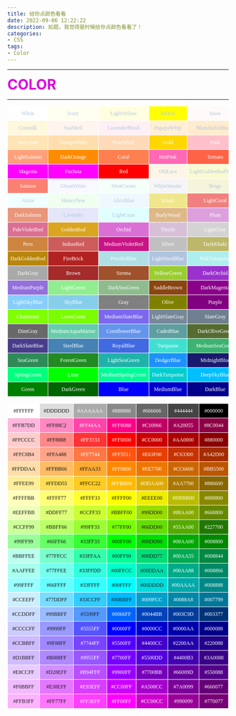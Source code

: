```yaml
---
title: 给你点颜色看看
date: 2022-09-06 12:22:22
description: 如题，我觉得是时候给你点颜色看看了！
categories:
- CSS
tags:
- Color
---
```


***

**<font size = 6 color = dd00dd>COLOR</font>**

***

<div style="margin-bottom: 15px">
    <table align="center" style="border-collapse: collapse; font-family: Verdana; font-size: 12px; line-height: 26px">
        <tbody>
            <tr>
                <td bgcolor="#FFFFFF" style="width:14vw; padding: 3px 6px; border: 1px solid white; text-align: center">
                    <span style="color: #B0C4DE">White</span>
                </td>
                <td bgcolor="#FFFFF0" style="width:14vw; padding: 3px 6px; border: 1px solid white; text-align: center">
                    <span style="color: #B0C4DE">Ivory</span>
                </td>
                <td bgcolor="#FFFFE0" style="width:14vw; padding: 3px 6px; border: 1px solid white; text-align: center">
                    <span style="color: #B0C4DE">LightYellow</span>
                </td>
                <td bgcolor="#FFFF00" style="width:14vw; padding: 3px 6px; border: 1px solid white; text-align: center">
                    <span style="color: #B0C4DE">Yellow</span>
                </td>
                <td bgcolor="#FFFAFA" style="width:14vw; padding: 3px 6px; border: 1px solid white; text-align: center">
                    <span style="color: #B0C4DE">Snow</span>
                </td>
                <td bgcolor="#FFFAF0" style="width:14vw; padding: 3px 6px; border: 1px solid white; text-align: center">
                    <span style="color: #B0C4DE">FloralWhite</span>
                </td>
                <td bgcolor="#FFFACD" style="width:14vw; padding: 3px 6px; border: 1px solid white; text-align: center">
                    <span style="color: #B0C4DE">LemonChiffon</span>
                </td>
            </tr>
            <tr>
                <td bgcolor="#FFF8DC" style="width:14vw; padding: 3px 6px; border: 1px solid white; text-align: center">
                    <span style="color: #B0C4DE">Cornsilk</span>
                </td>
                <td bgcolor="#FFF5EE" style="width:14vw; padding: 3px 6px; border: 1px solid white; text-align: center">
                    <span style="color: #B0C4DE">SeaShell</span>
                </td>
                <td bgcolor="#FFF0F5" style="width:14vw; padding: 3px 6px; border: 1px solid white; text-align: center">
                    <span style="color: #B0C4DE">LavenderBlush</span>
                </td>
                <td bgcolor="#FFEFD5" style="width:14vw; padding: 3px 6px; border: 1px solid white; text-align: center">
                    <span style="color: #B0C4DE">PapayaWhip</span>
                </td>
                <td bgcolor="#FFEBCD" style="width:14vw; padding: 3px 6px; border: 1px solid white; text-align: center">
                    <span style="color: #B0C4DE">BlanchedAlmond</span>
                </td>
                <td bgcolor="#FFE4E1" style="width:14vw; padding: 3px 6px; border: 1px solid white; text-align: center">
                    <span style="color: #ffffff">MistyRose</span>
                </td>
                <td bgcolor="#FFE4C4" style="width:14vw; padding: 3px 6px; border: 1px solid white; text-align: center">
                    <span style="color: #ffffff">Bisque</span>
                </td>
            </tr>
            <tr>
                <td bgcolor="#FFE4B5" style="width:14vw; padding: 3px 6px; border: 1px solid white; text-align: center">
                    <span style="color: #ffffff">Moccasin</span>
                </td>
                <td bgcolor="#FFDEAD" style="width:14vw; padding: 3px 6px; border: 1px solid white; text-align: center">
                    <span style="color: #ffffff">NavajoWhite</span>
                </td>
                <td bgcolor="#FFDAB9" style="width:14vw; padding: 3px 6px; border: 1px solid white; text-align: center">
                    <span style="color: #ffffff">PeachPuff</span>
                </td>
                <td bgcolor="#FFD700" style="width:14vw; padding: 3px 6px; border: 1px solid white; text-align: center">
                    <span style="color: #ffffff">Gold</span>
                </td>
                <td bgcolor="#FFC0CB" style="width:14vw; padding: 3px 6px; border: 1px solid white; text-align: center">
                    <span style="color: #ffffff">Pink</span>
                </td>
                <td bgcolor="#FFB6C1" style="width:14vw; padding: 3px 6px; border: 1px solid white; text-align: center">
                    <span style="color: #ffffff">LightPink</span>
                </td>
                <td bgcolor="#FFA500" style="width:14vw; padding: 3px 6px; border: 1px solid white; text-align: center">
                    <span style="color: #ffffff">Orange</span>
                </td>
            </tr>
            <tr>
                <td bgcolor="#FFA07A" style="width:14vw; padding: 3px 6px; border: 1px solid white; text-align: center">
                    <span style="color: #ffffff">LightSalmon</span>
                </td>
                <td bgcolor="#FF8C00" style="width:14vw; padding: 3px 6px; border: 1px solid white; text-align: center">
                    <span style="color: #ffffff">DarkOrange</span>
                </td>
                <td bgcolor="#FF7F50" style="width:14vw; padding: 3px 6px; border: 1px solid white; text-align: center">
                    <span style="color: #ffffff">Coral</span>
                </td>
                <td bgcolor="#FF69B4" style="width:14vw; padding: 3px 6px; border: 1px solid white; text-align: center">
                    <span style="color: #ffffff">HotPink</span>
                </td>
                <td bgcolor="#FF6347" style="width:14vw; padding: 3px 6px; border: 1px solid white; text-align: center">
                    <span style="color: #ffffff">Tomato</span>
                </td>
                <td bgcolor="#FF4500" style="width:14vw; padding: 3px 6px; border: 1px solid white; text-align: center">
                    <span style="color: #ffffff">OrangeRed</span>
                </td>
                <td bgcolor="#FF1493" style="width:14vw; padding: 3px 6px; border: 1px solid white; text-align: center">
                    <span style="color: #ffffff">DeepPink</span>
                </td>
            </tr>
            <tr>
                <td bgcolor="#FF00FF" style="width:14vw; padding: 3px 6px; border: 1px solid white; text-align: center">
                    <span style="color: #ffffff">Magenta</span>
                </td>
                <td bgcolor="#FF00FF" style="width:14vw; padding: 3px 6px; border: 1px solid white; text-align: center">
                    <span style="color: #ffffff">Fuchsia</span>
                </td>
                <td bgcolor="#FF0000" style="width:14vw; padding: 3px 6px; border: 1px solid white; text-align: center">
                    <span style="color: #ffffff">Red</span>
                </td>
                <td bgcolor="#FDF5E6" style="width:14vw; padding: 3px 6px; border: 1px solid white; text-align: center">
                    <span style="color: #B0C4DE">OldLace</span>
                </td>
                <td bgcolor="#FAFAD2" style="width:14vw; padding: 3px 6px; border: 1px solid white; text-align: center">
                    <span style="color: #B0C4DE">LightGoldenRodYellow</span>
                </td>
                <td bgcolor="#FAF0E6" style="width:14vw; padding: 3px 6px; border: 1px solid white; text-align: center">
                    <span style="color: #B0C4DE">Linen</span>
                </td>
                <td bgcolor="#FAEBD7" style="width:14vw; padding: 3px 6px; border: 1px solid white; text-align: center">
                    <span style="color: #B0C4DE">AntiqueWhite</span>
                </td>
            </tr>
            <tr>
                <td bgcolor="#FA8072" style="width:14vw; padding: 3px 6px; border: 1px solid white; text-align: center">
                    <span style="color: #ffffff">Salmon</span>
                </td>
                <td bgcolor="#F8F8FF" style="width:14vw; padding: 3px 6px; border: 1px solid white; text-align: center">
                    <span style="color: #B0C4DE">GhostWhite</span>
                </td>
                <td bgcolor="#F5FFFA" style="width:14vw; padding: 3px 6px; border: 1px solid white; text-align: center">
                    <span style="color: #B0C4DE">MintCream</span>
                </td>
                <td bgcolor="#F5F5F5" style="width:14vw; padding: 3px 6px; border: 1px solid white; text-align: center">
                    <span style="color: #B0C4DE">WhiteSmoke</span>
                </td>
                <td bgcolor="#F5F5DC" style="width:14vw; padding: 3px 6px; border: 1px solid white; text-align: center">
                    <span style="color: #B0C4DE">Beige</span>
                </td>
                <td bgcolor="#F5DEB3" style="width:14vw; padding: 3px 6px; border: 1px solid white; text-align: center">
                    <span style="color: #ffffff">Wheat</span>
                </td>
                <td bgcolor="#F4A460" style="width:14vw; padding: 3px 6px; border: 1px solid white; text-align: center">
                    <span style="color: #ffffff">SandyBrown</span>
                </td>
            </tr>
            <tr>
                <td bgcolor="#F0FFFF" style="width:14vw; padding: 3px 6px; border: 1px solid white; text-align: center">
                    <span style="color: #B0C4DE">Azure</span>
                </td>
                <td bgcolor="#F0FFF0" style="width:14vw; padding: 3px 6px; border: 1px solid white; text-align: center">
                    <span style="color: #B0C4DE">HoneyDew</span>
                </td>
                <td bgcolor="#F0F8FF" style="width:14vw; padding: 3px 6px; border: 1px solid white; text-align: center">
                    <span style="color: #B0C4DE">AliceBlue</span>
                </td>
                <td bgcolor="#F0E68C" style="width:14vw; padding: 3px 6px; border: 1px solid white; text-align: center">
                    <span style="color: #ffffff">Khaki</span>
                </td>
                <td bgcolor="#F08080" style="width:14vw; padding: 3px 6px; border: 1px solid white; text-align: center">
                    <span style="color: #ffffff">LightCoral</span>
                </td>
                <td bgcolor="#EEE8AA" style="width:14vw; padding: 3px 6px; border: 1px solid white; text-align: center">
                    <span style="color: #ffffff">PaleGoldenRod</span>
                </td>
                <td bgcolor="#EE82EE" style="width:14vw; padding: 3px 6px; border: 1px solid white; text-align: center">
                    <span style="color: #ffffff">Violet</span>
                </td>
            </tr>
            <tr>
                <td bgcolor="#E9967A" style="width:14vw; padding: 3px 6px; border: 1px solid white; text-align: center">
                    <span style="color: #ffffff">DarkSalmon</span>
                </td>
                <td bgcolor="#E6E6FA" style="width:14vw; padding: 3px 6px; border: 1px solid white; text-align: center">
                    <span style="color: #B0C4DE">Lavender</span>
                </td>
                <td bgcolor="#E0FFFF" style="width:14vw; padding: 3px 6px; border: 1px solid white; text-align: center">
                    <span style="color: #B0C4DE">LightCyan</span>
                </td>
                <td bgcolor="#DEB887" style="width:14vw; padding: 3px 6px; border: 1px solid white; text-align: center">
                    <span style="color: #ffffff">BurlyWood</span>
                </td>
                <td bgcolor="#DDA0DD" style="width:14vw; padding: 3px 6px; border: 1px solid white; text-align: center">
                    <span style="color: #ffffff">Plum</span>
                </td>
                <td bgcolor="#DCDCDC" style="width:14vw; padding: 3px 6px; border: 1px solid white; text-align: center">
                    <span style="color: #ffffff">Gainsboro</span>
                </td>
                <td bgcolor="#DC143C" style="width:14vw; padding: 3px 6px; border: 1px solid white; text-align: center">
                    <span style="color: #ffffff">Crimson</span>
                </td>
            </tr>
            <tr>
                <td bgcolor="#DB7093" style="width:14vw; padding: 3px 6px; border: 1px solid white; text-align: center">
                    <span style="color: #ffffff">PaleVioletRed</span>
                </td>
                <td bgcolor="#DAA520" style="width:14vw; padding: 3px 6px; border: 1px solid white; text-align: center">
                    <span style="color: #ffffff">GoldenRod</span>
                </td>
                <td bgcolor="#DA70D6" style="width:14vw; padding: 3px 6px; border: 1px solid white; text-align: center">
                    <span style="color: #ffffff">Orchid</span>
                </td>
                <td bgcolor="#D8BFD8" style="width:14vw; padding: 3px 6px; border: 1px solid white; text-align: center">
                    <span style="color: #ffffff">Thistle</span>
                </td>
                <td bgcolor="#D3D3D3" style="width:14vw; padding: 3px 6px; border: 1px solid white; text-align: center">
                    <span style="color: #ffffff">LightGray</span>
                </td>
                <td bgcolor="#D2B48C" style="width:14vw; padding: 3px 6px; border: 1px solid white; text-align: center">
                    <span style="color: #ffffff">Tan</span>
                </td>
                <td bgcolor="#D2691E" style="width:14vw; padding: 3px 6px; border: 1px solid white; text-align: center">
                    <span style="color: #ffffff">Chocolate</span>
                </td>
            </tr>
            <tr>
                <td bgcolor="#CD853F" style="width:14vw; padding: 3px 6px; border: 1px solid white; text-align: center">
                    <span style="color: #ffffff">Peru</span>
                </td>
                <td bgcolor="#CD5C5C" style="width:14vw; padding: 3px 6px; border: 1px solid white; text-align: center">
                    <span style="color: #ffffff">IndianRed</span>
                </td>
                <td bgcolor="#C71585" style="width:14vw; padding: 3px 6px; border: 1px solid white; text-align: center">
                    <span style="color: #ffffff">MediumVioletRed</span>
                </td>
                <td bgcolor="#C0C0C0" style="width:14vw; padding: 3px 6px; border: 1px solid white; text-align: center">
                    <span style="color: #ffffff">Silver</span>
                </td>
                <td bgcolor="#BDB76B" style="width:14vw; padding: 3px 6px; border: 1px solid white; text-align: center">
                    <span style="color: #ffffff">DarkKhaki</span>
                </td>
                <td bgcolor="#BC8F8F" style="width:14vw; padding: 3px 6px; border: 1px solid white; text-align: center">
                    <span style="color: #ffffff">RosyBrown</span>
                </td>
                <td bgcolor="#BA55D3" style="width:14vw; padding: 3px 6px; border: 1px solid white; text-align: center">
                    <span style="color: #ffffff">MediumOrchid</span>
                </td>
            </tr>
            <tr>
                <td bgcolor="#B8860B" style="width:14vw; padding: 3px 6px; border: 1px solid white; text-align: center">
                    <span style="color: #ffffff">DarkGoldenRod</span>
                </td>
                <td bgcolor="#B22222" style="width:14vw; padding: 3px 6px; border: 1px solid white; text-align: center">
                    <span style="color: #ffffff">FireBrick</span>
                </td>
                <td bgcolor="#B0E0E6" style="width:14vw; padding: 3px 6px; border: 1px solid white; text-align: center">
                    <span style="color: #ffffff">PowderBlue</span>
                </td>
                <td bgcolor="#B0C4DE" style="width:14vw; padding: 3px 6px; border: 1px solid white; text-align: center">
                    <span style="color: #ffffff">LightSteelBlue</span>
                </td>
                <td bgcolor="#AFEEEE" style="width:14vw; padding: 3px 6px; border: 1px solid white; text-align: center">
                    <span style="color: #ffffff">PaleTurquoise</span>
                </td>
                <td bgcolor="#ADFF2F" style="width:14vw; padding: 3px 6px; border: 1px solid white; text-align: center">
                    <span style="color: #ffffff">GreenYellow</span>
                </td>
                <td bgcolor="#ADD8E6" style="width:14vw; padding: 3px 6px; border: 1px solid white; text-align: center">
                    <span style="color: #ffffff">LightBlue</span>
                </td>
            </tr>
            <tr>
                <td bgcolor="#A9A9A9" style="width:14vw; padding: 3px 6px; border: 1px solid white; text-align: center">
                    <span style="color: #ffffff">DarkGray</span>
                </td>
                <td bgcolor="#A52A2A" style="width:14vw; padding: 3px 6px; border: 1px solid white; text-align: center">
                    <span style="color: #ffffff">Brown</span>
                </td>
                <td bgcolor="#A0522D" style="width:14vw; padding: 3px 6px; border: 1px solid white; text-align: center">
                    <span style="color: #ffffff">Sienna</span>
                </td>
                <td bgcolor="#9ACD32" style="width:14vw; padding: 3px 6px; border: 1px solid white; text-align: center">
                    <span style="color: #ffffff">YellowGreen</span>
                </td>
                <td bgcolor="#9932CC" style="width:14vw; padding: 3px 6px; border: 1px solid white; text-align: center">
                    <span style="color: #ffffff">DarkOrchid</span>
                </td>
                <td bgcolor="#98FB98" style="width:14vw; padding: 3px 6px; border: 1px solid white; text-align: center">
                    <span style="color: #ffffff">PaleGreen</span>
                </td>
                <td bgcolor="#9400D3" style="width:14vw; padding: 3px 6px; border: 1px solid white; text-align: center">
                    <span style="color: #ffffff">DarkViolet</span>
                </td>
            </tr>
            <tr>
                <td bgcolor="#9370DB" style="width:14vw; padding: 3px 6px; border: 1px solid white; text-align: center">
                    <span style="color: #ffffff">MediumPurple</span>
                </td>
                <td bgcolor="#90EE90" style="width:14vw; padding: 3px 6px; border: 1px solid white; text-align: center">
                    <span style="color: #ffffff">LightGreen</span>
                </td>
                <td bgcolor="#8FBC8F" style="width:14vw; padding: 3px 6px; border: 1px solid white; text-align: center">
                    <span style="color: #ffffff">DarkSeaGreen</span>
                </td>
                <td bgcolor="#8B4513" style="width:14vw; padding: 3px 6px; border: 1px solid white; text-align: center">
                    <span style="color: #ffffff">SaddleBrown</span>
                </td>
                <td bgcolor="#8B008B" style="width:14vw; padding: 3px 6px; border: 1px solid white; text-align: center">
                    <span style="color: #ffffff">DarkMagenta</span>
                </td>
                <td bgcolor="#8B0000" style="width:14vw; padding: 3px 6px; border: 1px solid white; text-align: center">
                    <span style="color: #ffffff">DarkRed</span>
                </td>
                <td bgcolor="#8A2BE2" style="width:14vw; padding: 3px 6px; border: 1px solid white; text-align: center">
                    <span style="color: #ffffff">BlueViolet</span>
                </td>
            </tr>
            <tr>
                <td bgcolor="#87CEFA" style="width:14vw; padding: 3px 6px; border: 1px solid white; text-align: center">
                    <span style="color: #ffffff">LightSkyBlue</span>
                </td>
                <td bgcolor="#87CEEB" style="width:14vw; padding: 3px 6px; border: 1px solid white; text-align: center">
                    <span style="color: #ffffff">SkyBlue</span>
                </td>
                <td bgcolor="#808080" style="width:14vw; padding: 3px 6px; border: 1px solid white; text-align: center">
                    <span style="color: #ffffff">Gray</span>
                </td>
                <td bgcolor="#808000" style="width:14vw; padding: 3px 6px; border: 1px solid white; text-align: center">
                    <span style="color: #ffffff">Olive</span>
                </td>
                <td bgcolor="#800080" style="width:14vw; padding: 3px 6px; border: 1px solid white; text-align: center">
                    <span style="color: #ffffff">Purple</span>
                </td>
                <td bgcolor="#800000" style="width:14vw; padding: 3px 6px; border: 1px solid white; text-align: center">
                    <span style="color: #ffffff">Maroon</span>
                </td>
                <td bgcolor="#7FFFD4" style="width:14vw; padding: 3px 6px; border: 1px solid white; text-align: center">
                    <span style="color: #ffffff">Aquamarine</span>
                </td>
            </tr>
            <tr>
                <td bgcolor="#7FFF00" style="width:14vw; padding: 3px 6px; border: 1px solid white; text-align: center">
                    <span style="color: #ffffff">Chartreuse</span>
                </td>
                <td bgcolor="#7CFC00" style="width:14vw; padding: 3px 6px; border: 1px solid white; text-align: center">
                    <span style="color: #ffffff">LawnGreen</span>
                </td>
                <td bgcolor="#7B68EE" style="width:14vw; padding: 3px 6px; border: 1px solid white; text-align: center">
                    <span style="color: #ffffff">MediumSlateBlue</span>
                </td>
                <td bgcolor="#778899" style="width:14vw; padding: 3px 6px; border: 1px solid white; text-align: center">
                    <span style="color: #ffffff">LightSlateGray</span>
                </td>
                <td bgcolor="#708090" style="width:14vw; padding: 3px 6px; border: 1px solid white; text-align: center">
                    <span style="color: #ffffff">SlateGray</span>
                </td>
                <td bgcolor="#6B8E23" style="width:14vw; padding: 3px 6px; border: 1px solid white; text-align: center">
                    <span style="color: #ffffff">OliveDrab</span>
                </td>
                <td bgcolor="#6A5ACD" style="width:14vw; padding: 3px 6px; border: 1px solid white; text-align: center">
                    <span style="color: #ffffff">SlateBlue</span>
                </td>
            </tr>
            <tr>
                <td bgcolor="#696969" style="width:14vw; padding: 3px 6px; border: 1px solid white; text-align: center">
                    <span style="color: #ffffff">DimGray</span>
                </td>
                <td bgcolor="#66CDAA" style="width:14vw; padding: 3px 6px; border: 1px solid white; text-align: center">
                    <span style="color: #ffffff">MediumAquaMarine</span>
                </td>
                <td bgcolor="#6495ED" style="width:14vw; padding: 3px 6px; border: 1px solid white; text-align: center">
                    <span style="color: #ffffff">CornflowerBlue</span>
                </td>
                <td bgcolor="#5F9EA0" style="width:14vw; padding: 3px 6px; border: 1px solid white; text-align: center">
                    <span style="color: #ffffff">CadetBlue</span>
                </td>
                <td bgcolor="#556B2F" style="width:14vw; padding: 3px 6px; border: 1px solid white; text-align: center">
                    <span style="color: #ffffff">DarkOliveGreen</span>
                </td>
                <td bgcolor="#4B0082" style="width:14vw; padding: 3px 6px; border: 1px solid white; text-align: center">
                    <span style="color: #ffffff">Indigo</span>
                </td>
                <td bgcolor="#48D1CC" style="width:14vw; padding: 3px 6px; border: 1px solid white; text-align: center">
                    <span style="color: #ffffff">MediumTurquoise</span>
                </td>
            </tr>
            <tr>
                <td bgcolor="#483D8B" style="width:14vw; padding: 3px 6px; border: 1px solid white; text-align: center">
                    <span style="color: #ffffff">DarkSlateBlue</span>
                </td>
                <td bgcolor="#4682B4" style="width:14vw; padding: 3px 6px; border: 1px solid white; text-align: center">
                    <span style="color: #ffffff">SteelBlue</span>
                </td>
                <td bgcolor="#4169E1" style="width:14vw; padding: 3px 6px; border: 1px solid white; text-align: center">
                    <span style="color: #ffffff">RoyalBlue</span>
                </td>
                <td bgcolor="#40E0D0" style="width:14vw; padding: 3px 6px; border: 1px solid white; text-align: center">
                    <span style="color: #ffffff">Turquoise</span>
                </td>
                <td bgcolor="#3CB371" style="width:14vw; padding: 3px 6px; border: 1px solid white; text-align: center">
                    <span style="color: #ffffff">MediumSeaGreen</span>
                </td>
                <td bgcolor="#32CD32" style="width:14vw; padding: 3px 6px; border: 1px solid white; text-align: center">
                    <span style="color: #ffffff">LimeGreen</span>
                </td>
                <td bgcolor="#2F4F4F" style="width:14vw; padding: 3px 6px; border: 1px solid white; text-align: center">
                    <span style="color: #ffffff">DarkSlateGray</span>
                </td>
            </tr>
            <tr>
                <td bgcolor="#2E8B57" style="width:14vw; padding: 3px 6px; border: 1px solid white; text-align: center">
                    <span style="color: #ffffff">SeaGreen</span>
                </td>
                <td bgcolor="#228B22" style="width:14vw; padding: 3px 6px; border: 1px solid white; text-align: center">
                    <span style="color: #ffffff">ForestGreen</span>
                </td>
                <td bgcolor="#20B2AA" style="width:14vw; padding: 3px 6px; border: 1px solid white; text-align: center">
                    <span style="color: #ffffff">LightSeaGreen</span>
                </td>
                <td bgcolor="#1E90FF" style="width:14vw; padding: 3px 6px; border: 1px solid white; text-align: center">
                    <span style="color: #ffffff">DodgerBlue</span>
                </td>
                <td bgcolor="#191970" style="width:14vw; padding: 3px 6px; border: 1px solid white; text-align: center">
                    <span style="color: #ffffff">MidnightBlue</span>
                </td>
                <td bgcolor="#00FFFF" style="width:14vw; padding: 3px 6px; border: 1px solid white; text-align: center">
                    <span style="color: #ffffff">Cyan</span>
                </td>
                <td bgcolor="#00FFFF" style="width:14vw; padding: 3px 6px; border: 1px solid white; text-align: center">
                    <span style="color: #ffffff">Aqua</span>
                </td>
            </tr>
            <tr>
                <td bgcolor="#00FF7F" style="width:14vw; padding: 3px 6px; border: 1px solid white; text-align: center">
                    <span style="color: #ffffff">SpringGreen</span>
                </td>
                <td bgcolor="#00FF00" style="width:14vw; padding: 3px 6px; border: 1px solid white; text-align: center">
                    <span style="color: #ffffff">Lime</span>
                </td>
                <td bgcolor="#00FA9A" style="width:14vw; padding: 3px 6px; border: 1px solid white; text-align: center">
                    <span style="color: #ffffff">MediumSpringGreen</span>
                </td>
                <td bgcolor="#00CED1" style="width:14vw; padding: 3px 6px; border: 1px solid white; text-align: center">
                    <span style="color: #ffffff">DarkTurquoise</span>
                </td>
                <td bgcolor="#00BFFF" style="width:14vw; padding: 3px 6px; border: 1px solid white; text-align: center">
                    <span style="color: #ffffff">DeepSkyBlue</span>
                </td>
                <td bgcolor="#008B8B" style="width:14vw; padding: 3px 6px; border: 1px solid white; text-align: center">
                    <span style="color: #ffffff">DarkCyan</span>
                </td>
                <td bgcolor="#008080" style="width:14vw; padding: 3px 6px; border: 1px solid white; text-align: center">
                    <span style="color: #ffffff">Teal</span>
                </td>
            </tr>
            <tr>
                <td bgcolor="#008000" style="width:14vw; padding: 3px 6px; border: 1px solid white; text-align: center">
                    <span style="color: #ffffff">Green</span>
                </td>
                <td bgcolor="#006400" style="width:14vw; padding: 3px 6px; border: 1px solid white; text-align: center">
                    <span style="color: #ffffff">DarkGreen</span>
                </td>
                <td bgcolor="#0000FF" style="width:14vw; padding: 3px 6px; border: 1px solid white; text-align: center">
                    <span style="color: #ffffff">Blue</span>
                </td>
                <td bgcolor="#0000CD" style="width:14vw; padding: 3px 6px; border: 1px solid white; text-align: center">
                    <span style="color: #ffffff">MediumBlue</span>
                </td>
                <td bgcolor="#00008B" style="width:14vw; padding: 3px 6px; border: 1px solid white; text-align: center">
                    <span style="color: #ffffff">DarkBlue</span>
                </td>
                <td bgcolor="#000080" style="width:14vw; padding: 3px 6px; border: 1px solid white; text-align: center">
                    <span style="color: #ffffff">Navy</span>
                </td>
                <td bgcolor="#000000" style="width:14vw; padding: 3px 6px; border: 1px solid white; text-align: center">
                    <span style="color: #ffffff">Black</span>
                </td>
            </tr>
        </tbody>
    </table>
</div>

<div>
    <table align="center" style="border-collapse: collapse; font-family: Verdana; font-size: 12px; line-height: 26px">
        <tbody>
            <tr>
                <td bgcolor="#ffffff" style="width:14vw; padding: 3px 6px; border: 1px solid white; text-align: center">
                    <span>#FFFFFF</span>
                </td>
                <td bgcolor="#dddddd" style="width:14vw; padding: 3px 6px; border: 1px solid white; text-align: center">
                    <span>#DDDDDD</span>
                </td>
                <td bgcolor="#aaaaaa" style="width:14vw; padding: 3px 6px; border: 1px solid white; text-align: center">
                    <span style="color: #ffffff">#AAAAAA</span>
                </td>
                <td bgcolor="#888888" style="width:14vw; padding: 3px 6px; border: 1px solid white; text-align: center">
                    <span style="color: #ffffff">#888888</span>
                </td>
                <td bgcolor="#666666" style="width:14vw; padding: 3px 6px; border: 1px solid white; text-align: center">
                    <span style="color: #ffffff">#666666</span>
                </td>
                <td bgcolor="#444444" style="width:14vw; padding: 3px 6px; border: 1px solid white; text-align: center">
                    <span style="color: #ffffff">#444444</span>
                </td>
                <td bgcolor="#000000" style="width:14vw; padding: 3px 6px; border: 1px solid white; text-align: center">
                    <span style="color: #ffffff">#000000</span>
                </td>
            </tr>
            <tr>
                <td bgcolor="#ffb7dd" style="width:14vw; padding: 3px 6px; border: 1px solid white; text-align: center">
                    <span>#FFB7DD</span>
                </td>
                <td bgcolor="#ff88c2" style="width:14vw; padding: 3px 6px; border: 1px solid white; text-align: center">
                    <span>#FF88C2</span>
                </td>
                <td bgcolor="#ff44aa" style="width:14vw; padding: 3px 6px; border: 1px solid white; text-align: center">
                    <span style="color: #ffffff">#FF44AA</span>
                </td>
                <td bgcolor="#ff0088" style="width:14vw; padding: 3px 6px; border: 1px solid white; text-align: center">
                    <span style="color: #ffffff">#FF0088</span>
                </td>
                <td bgcolor="#c10066" style="width:14vw; padding: 3px 6px; border: 1px solid white; text-align: center">
                    <span style="color: #ffffff">#C10066</span>
                </td>
                <td bgcolor="#a20055" style="width:14vw; padding: 3px 6px; border: 1px solid white; text-align: center">
                    <span style="color: #ffffff">#A20055</span>
                </td>
                <td bgcolor="#8c0044" style="width:14vw; padding: 3px 6px; border: 1px solid white; text-align: center">
                    <span style="color: #ffffff">#8C0044</span>
                </td>
            </tr>
            <tr>
                <td bgcolor="#ffcccc" style="width:14vw; padding: 3px 6px; border: 1px solid white; text-align: center">
                    <span>#FFCCCC</span>
                </td>
                <td bgcolor="#ff8888" style="width:14vw; padding: 3px 6px; border: 1px solid white; text-align: center">
                    <span>#FF8888</span>
                </td>
                <td bgcolor="#ff3333" style="width:14vw; padding: 3px 6px; border: 1px solid white; text-align: center">
                    <span style="color: #ffffff">#FF3333</span>
                </td>
                <td bgcolor="#ff0000" style="width:14vw; padding: 3px 6px; border: 1px solid white; text-align: center">
                    <span style="color: #ffffff">#FF0000</span>
                </td>
                <td bgcolor="#cc0000" style="width:14vw; padding: 3px 6px; border: 1px solid white; text-align: center">
                    <span style="color: #ffffff">#CC0000</span>
                </td>
                <td bgcolor="#aa0000" style="width:14vw; padding: 3px 6px; border: 1px solid white; text-align: center">
                    <span style="color: #ffffff">#AA0000</span>
                </td>
                <td bgcolor="#880000" style="width:14vw; padding: 3px 6px; border: 1px solid white; text-align: center">
                    <span style="color: #ffffff">#880000</span>
                </td>
            </tr>
            <tr>
                <td bgcolor="#ffc8b4" style="width:14vw; padding: 3px 6px; border: 1px solid white; text-align: center">
                    <span>#FFC8B4</span>
                </td>
                <td bgcolor="#ffa488" style="width:14vw; padding: 3px 6px; border: 1px solid white; text-align: center">
                    <span>#FFA488</span>
                </td>
                <td bgcolor="#ff7744" style="width:14vw; padding: 3px 6px; border: 1px solid white; text-align: center">
                    <span style="color: #ffffff">#FF7744</span>
                </td>
                <td bgcolor="#ff5511" style="width:14vw; padding: 3px 6px; border: 1px solid white; text-align: center">
                    <span style="color: #ffffff">#FF5511</span>
                </td>
                <td bgcolor="#e63f00" style="width:14vw; padding: 3px 6px; border: 1px solid white; text-align: center">
                    <span style="color: #ffffff">#E63F00</span>
                </td>
                <td bgcolor="#c63300" style="width:14vw; padding: 3px 6px; border: 1px solid white; text-align: center">
                    <span style="color: #ffffff">#C63300</span>
                </td>
                <td bgcolor="#a42d00" style="width:14vw; padding: 3px 6px; border: 1px solid white; text-align: center">
                    <span style="color: #ffffff">#A42D00</span>
                </td>
            </tr>
            <tr>
                <td bgcolor="#ffddaa" style="width:14vw; padding: 3px 6px; border: 1px solid white; text-align: center">
                    <span>#FFDDAA</span>
                </td>
                <td bgcolor="#ffbb66" style="width:14vw; padding: 3px 6px; border: 1px solid white; text-align: center">
                    <span>#FFBB66</span>
                </td>
                <td bgcolor="#ffaa33" style="width:14vw; padding: 3px 6px; border: 1px solid white; text-align: center">
                    <span>#FFAA33</span>
                </td>
                <td bgcolor="#ff8800" style="width:14vw; padding: 3px 6px; border: 1px solid white; text-align: center">
                    <span style="color: #ffffff">#FF8800</span>
                </td>
                <td bgcolor="#ee7700" style="width:14vw; padding: 3px 6px; border: 1px solid white; text-align: center">
                    <span style="color: #ffffff">#EE7700</span>
                </td>
                <td bgcolor="#cc6600" style="width:14vw; padding: 3px 6px; border: 1px solid white; text-align: center">
                    <span style="color: #ffffff">#CC6600</span>
                </td>
                <td bgcolor="#bb5500" style="width:14vw; padding: 3px 6px; border: 1px solid white; text-align: center">
                    <span style="color: #ffffff">#BB5500</span>
                </td>
            </tr>
            <tr>
                <td bgcolor="#ffee99" style="width:14vw; padding: 3px 6px; border: 1px solid white; text-align: center">
                    <span>#FFEE99</span>
                </td>
                <td bgcolor="#ffdd55" style="width:14vw; padding: 3px 6px; border: 1px solid white; text-align: center">
                    <span>#FFDD55</span>
                </td>
                <td bgcolor="#ffcc22" style="width:14vw; padding: 3px 6px; border: 1px solid white; text-align: center">
                    <span>#FFCC22</span>
                </td>
                <td bgcolor="#ffbb00" style="width:14vw; padding: 3px 6px; border: 1px solid white; text-align: center">
                    <span style="color: #ffffff">#FFBB00</span>
                </td>
                <td bgcolor="#ddaa00" style="width:14vw; padding: 3px 6px; border: 1px solid white; text-align: center">
                    <span style="color: #ffffff">#DDAA00</span>
                </td>
                <td bgcolor="#aa7700" style="width:14vw; padding: 3px 6px; border: 1px solid white; text-align: center">
                    <span style="color: #ffffff">#AA7700</span>
                </td>
                <td bgcolor="#886600" style="width:14vw; padding: 3px 6px; border: 1px solid white; text-align: center">
                    <span style="color: #ffffff">#886600</span>
                </td>
            </tr>
            <tr>
                <td bgcolor="#ffffbb" style="width:14vw; padding: 3px 6px; border: 1px solid white; text-align: center">
                    <span>#FFFFBB</span>
                </td>
                <td bgcolor="#ffff77" style="width:14vw; padding: 3px 6px; border: 1px solid white; text-align: center">
                    <span>#FFFF77</span>
                </td>
                <td bgcolor="#ffff33" style="width:14vw; padding: 3px 6px; border: 1px solid white; text-align: center">
                    <span>#FFFF33</span>
                </td>
                <td bgcolor="#ffff00" style="width:14vw; padding: 3px 6px; border: 1px solid white; text-align: center">
                    <span>#FFFF00</span>
                </td>
                <td bgcolor="#eeee00" style="width:14vw; padding: 3px 6px; border: 1px solid white; text-align: center">
                    <span>#EEEE00</span>
                </td>
                <td bgcolor="#bbbb00" style="width:14vw; padding: 3px 6px; border: 1px solid white; text-align: center">
                    <span style="color: #ffffff">#BBBB00</span>
                </td>
                <td bgcolor="#888800" style="width:14vw; padding: 3px 6px; border: 1px solid white; text-align: center">
                    <span style="color: #ffffff">#888800</span>
                </td>
            </tr>
            <tr>
                <td bgcolor="#eeffbb" style="width:14vw; padding: 3px 6px; border: 1px solid white; text-align: center">
                    <span>#EEFFBB</span>
                </td>
                <td bgcolor="#ddff77" style="width:14vw; padding: 3px 6px; border: 1px solid white; text-align: center">
                    <span>#DDFF77</span>
                </td>
                <td bgcolor="#ccff33" style="width:14vw; padding: 3px 6px; border: 1px solid white; text-align: center">
                    <span>#CCFF33</span>
                </td>
                <td bgcolor="#bbff00" style="width:14vw; padding: 3px 6px; border: 1px solid white; text-align: center">
                    <span>#BBFF00</span>
                </td>
                <td bgcolor="#99dd00" style="width:14vw; padding: 3px 6px; border: 1px solid white; text-align: center">
                    <span>#99DD00</span>
                </td>
                <td bgcolor="#88aa00" style="width:14vw; padding: 3px 6px; border: 1px solid white; text-align: center">
                    <span style="color: #ffffff">#88AA00</span>
                </td>
                <td bgcolor="#668800" style="width:14vw; padding: 3px 6px; border: 1px solid white; text-align: center">
                    <span style="color: #ffffff">#668800</span>
                </td>
            </tr>
            <tr>
                <td bgcolor="#ccff99" style="width:14vw; padding: 3px 6px; border: 1px solid white; text-align: center">
                    <span>#CCFF99</span>
                </td>
                <td bgcolor="#bbff66" style="width:14vw; padding: 3px 6px; border: 1px solid white; text-align: center">
                    <span>#BBFF66</span>
                </td>
                <td bgcolor="#99ff33" style="width:14vw; padding: 3px 6px; border: 1px solid white; text-align: center">
                    <span>#99FF33</span>
                </td>
                <td bgcolor="#77ff00" style="width:14vw; padding: 3px 6px; border: 1px solid white; text-align: center">
                    <span>#77FF00</span>
                </td>
                <td bgcolor="#66dd00" style="width:14vw; padding: 3px 6px; border: 1px solid white; text-align: center">
                    <span>#66DD00</span>
                </td>
                <td bgcolor="#55aa00" style="width:14vw; padding: 3px 6px; border: 1px solid white; text-align: center">
                    <span style="color: #ffffff">#55AA00</span>
                </td>
                <td bgcolor="#227700" style="width:14vw; padding: 3px 6px; border: 1px solid white; text-align: center">
                    <span style="color: #ffffff">#227700</span>
                </td>
            </tr>
            <tr>
                <td bgcolor="#99ff99" style="width:14vw; padding: 3px 6px; border: 1px solid white; text-align: center">
                    <span>#99FF99</span>
                </td>
                <td bgcolor="#66ff66" style="width:14vw; padding: 3px 6px; border: 1px solid white; text-align: center">
                    <span>#66FF66</span>
                </td>
                <td bgcolor="#33ff33" style="width:14vw; padding: 3px 6px; border: 1px solid white; text-align: center">
                    <span>#33FF33</span>
                </td>
                <td bgcolor="#00ff00" style="width:14vw; padding: 3px 6px; border: 1px solid white; text-align: center">
                    <span>#00FF00</span>
                </td>
                <td bgcolor="#00dd00" style="width:14vw; padding: 3px 6px; border: 1px solid white; text-align: center">
                    <span>#00DD00</span>
                </td>
                <td bgcolor="#00aa00" style="width:14vw; padding: 3px 6px; border: 1px solid white; text-align: center">
                    <span style="color: #ffffff">#00AA00</span>
                </td>
                <td bgcolor="#008800" style="width:14vw; padding: 3px 6px; border: 1px solid white; text-align: center">
                    <span style="color: #ffffff">#008800</span>
                </td>
            </tr>
            <tr>
                <td bgcolor="#bbffee" style="width:14vw; padding: 3px 6px; border: 1px solid white; text-align: center">
                    <span>#BBFFEE</span>
                </td>
                <td bgcolor="#77ffcc" style="width:14vw; padding: 3px 6px; border: 1px solid white; text-align: center">
                    <span>#77FFCC</span>
                </td>
                <td bgcolor="#33ffaa" style="width:14vw; padding: 3px 6px; border: 1px solid white; text-align: center">
                    <span>#33FFAA</span>
                </td>
                <td bgcolor="#00ff99" style="width:14vw; padding: 3px 6px; border: 1px solid white; text-align: center">
                    <span>#00FF99</span>
                </td>
                <td bgcolor="#00dd77" style="width:14vw; padding: 3px 6px; border: 1px solid white; text-align: center">
                    <span>#00DD77</span>
                </td>
                <td bgcolor="#00aa55" style="width:14vw; padding: 3px 6px; border: 1px solid white; text-align: center">
                    <span style="color: #ffffff">#00AA55</span>
                </td>
                <td bgcolor="#008844" style="width:14vw; padding: 3px 6px; border: 1px solid white; text-align: center">
                    <span style="color: #ffffff">#008844</span>
                </td>
            </tr>
            <tr>
                <td bgcolor="#aaffee" style="width:14vw; padding: 3px 6px; border: 1px solid white; text-align: center">
                    <span>#AAFFEE</span>
                </td>
                <td bgcolor="#77ffee" style="width:14vw; padding: 3px 6px; border: 1px solid white; text-align: center">
                    <span>#77FFEE</span>
                </td>
                <td bgcolor="#33ffdd" style="width:14vw; padding: 3px 6px; border: 1px solid white; text-align: center">
                    <span>#33FFDD</span>
                </td>
                <td bgcolor="#00ffcc" style="width:14vw; padding: 3px 6px; border: 1px solid white; text-align: center">
                    <span>#00FFCC</span>
                </td>
                <td bgcolor="#00ddaa" style="width:14vw; padding: 3px 6px; border: 1px solid white; text-align: center">
                    <span>#00DDAA</span>
                </td>
                <td bgcolor="#00aa88" style="width:14vw; padding: 3px 6px; border: 1px solid white; text-align: center">
                    <span style="color: #ffffff">#00AA88</span>
                </td>
                <td bgcolor="#008866" style="width:14vw; padding: 3px 6px; border: 1px solid white; text-align: center">
                    <span style="color: #ffffff">#008866</span>
                </td>
            </tr>
            <tr>
                <td bgcolor="#99ffff" style="width:14vw; padding: 3px 6px; border: 1px solid white; text-align: center">
                    <span>#99FFFF</span>
                </td>
                <td bgcolor="#66ffff" style="width:14vw; padding: 3px 6px; border: 1px solid white; text-align: center">
                    <span>#66FFFF</span>
                </td>
                <td bgcolor="#33ffff" style="width:14vw; padding: 3px 6px; border: 1px solid white; text-align: center">
                    <span>#33FFFF</span>
                </td>
                <td bgcolor="#00ffff" style="width:14vw; padding: 3px 6px; border: 1px solid white; text-align: center">
                    <span>#00FFFF</span>
                </td>
                <td bgcolor="#00dddd" style="width:14vw; padding: 3px 6px; border: 1px solid white; text-align: center">
                    <span>#00DDDD</span>
                </td>
                <td bgcolor="#00aaaa" style="width:14vw; padding: 3px 6px; border: 1px solid white; text-align: center">
                    <span style="color: #ffffff">#00AAAA</span>
                </td>
                <td bgcolor="#008888" style="width:14vw; padding: 3px 6px; border: 1px solid white; text-align: center">
                    <span style="color: #ffffff">#008888</span>
                </td>
            </tr>
            <tr>
                <td bgcolor="#cceeff" style="width:14vw; padding: 3px 6px; border: 1px solid white; text-align: center">
                    <span>#CCEEFF</span>
                </td>
                <td bgcolor="#77ddff" style="width:14vw; padding: 3px 6px; border: 1px solid white; text-align: center">
                    <span>#77DDFF</span>
                </td>
                <td bgcolor="#33ccff" style="width:14vw; padding: 3px 6px; border: 1px solid white; text-align: center">
                    <span>#33CCFF</span>
                </td>
                <td bgcolor="#00bbff" style="width:14vw; padding: 3px 6px; border: 1px solid white; text-align: center">
                    <span>#00BBFF</span>
                </td>
                <td bgcolor="#009fcc" style="width:14vw; padding: 3px 6px; border: 1px solid white; text-align: center">
                    <span style="color: #ffffff">#009FCC</span>
                </td>
                <td bgcolor="#0088a8" style="width:14vw; padding: 3px 6px; border: 1px solid white; text-align: center">
                    <span style="color: #ffffff">#0088A8</span>
                </td>
                <td bgcolor="#007799" style="width:14vw; padding: 3px 6px; border: 1px solid white; text-align: center">
                    <span style="color: #ffffff">#007799</span>
                </td>
            </tr>
            <tr>
                <td bgcolor="#ccddff" style="width:14vw; padding: 3px 6px; border: 1px solid white; text-align: center">
                    <span>#CCDDFF</span>
                </td>
                <td bgcolor="#99bbff" style="width:14vw; padding: 3px 6px; border: 1px solid white; text-align: center">
                    <span>#99BBFF</span>
                </td>
                <td bgcolor="#5599ff" style="width:14vw; padding: 3px 6px; border: 1px solid white; text-align: center">
                    <span>#5599FF</span>
                </td>
                <td bgcolor="#0066ff" style="width:14vw; padding: 3px 6px; border: 1px solid white; text-align: center">
                    <span style="color: #ffffff">#0066FF</span>
                </td>
                <td bgcolor="#0044bb" style="width:14vw; padding: 3px 6px; border: 1px solid white; text-align: center">
                    <span style="color: #ffffff">#0044BB</span>
                </td>
                <td bgcolor="#003c9d" style="width:14vw; padding: 3px 6px; border: 1px solid white; text-align: center">
                    <span style="color: #ffffff">#003C9D</span>
                </td>
                <td bgcolor="#003377" style="width:14vw; padding: 3px 6px; border: 1px solid white; text-align: center">
                    <span style="color: #ffffff">#003377</span>
                </td>
            </tr>
            <tr>
                <td bgcolor="#ccccff" style="width:14vw; padding: 3px 6px; border: 1px solid white; text-align: center">
                    <span>#CCCCFF</span>
                </td>
                <td bgcolor="#9999ff" style="width:14vw; padding: 3px 6px; border: 1px solid white; text-align: center">
                    <span>#9999FF</span>
                </td>
                <td bgcolor="#5555ff" style="width:14vw; padding: 3px 6px; border: 1px solid white; text-align: center">
                    <span style="color: #ffffff">#5555FF</span>
                </td>
                <td bgcolor="#0000ff" style="width:14vw; padding: 3px 6px; border: 1px solid white; text-align: center">
                    <span style="color: #ffffff">#0000FF</span>
                </td>
                <td bgcolor="#0000cc" style="width:14vw; padding: 3px 6px; border: 1px solid white; text-align: center">
                    <span style="color: #ffffff">#0000CC</span>
                </td>
                <td bgcolor="#0000aa" style="width:14vw; padding: 3px 6px; border: 1px solid white; text-align: center">
                    <span style="color: #ffffff">#0000AA</span>
                </td>
                <td bgcolor="#000088" style="width:14vw; padding: 3px 6px; border: 1px solid white; text-align: center">
                    <span style="color: #ffffff">#000088</span>
                </td>
            </tr>
            <tr>
                <td bgcolor="#ccbbff" style="width:14vw; padding: 3px 6px; border: 1px solid white; text-align: center">
                    <span>#CCBBFF</span>
                </td>
                <td bgcolor="#9f88ff" style="width:14vw; padding: 3px 6px; border: 1px solid white; text-align: center">
                    <span>#9F88FF</span>
                </td>
                <td bgcolor="#7744ff" style="width:14vw; padding: 3px 6px; border: 1px solid white; text-align: center">
                    <span style="color: #ffffff">#7744FF</span>
                </td>
                <td bgcolor="#5500ff" style="width:14vw; padding: 3px 6px; border: 1px solid white; text-align: center">
                    <span style="color: #ffffff">#5500FF</span>
                </td>
                <td bgcolor="#4400cc" style="width:14vw; padding: 3px 6px; border: 1px solid white; text-align: center">
                    <span style="color: #ffffff">#4400CC</span>
                </td>
                <td bgcolor="#2200aa" style="width:14vw; padding: 3px 6px; border: 1px solid white; text-align: center">
                    <span style="color: #ffffff">#2200AA</span>
                </td>
                <td bgcolor="#220088" style="width:14vw; padding: 3px 6px; border: 1px solid white; text-align: center">
                    <span style="color: #ffffff">#220088</span>
                </td>
            </tr>
            <tr>
                <td bgcolor="#d1bbff" style="width:14vw; padding: 3px 6px; border: 1px solid white; text-align: center">
                    <span>#D1BBFF</span>
                </td>
                <td bgcolor="#b088ff" style="width:14vw; padding: 3px 6px; border: 1px solid white; text-align: center">
                    <span>#B088FF</span>
                </td>
                <td bgcolor="#9955ff" style="width:14vw; padding: 3px 6px; border: 1px solid white; text-align: center">
                    <span style="color: #ffffff">#9955FF</span>
                </td>
                <td bgcolor="#7700ff" style="width:14vw; padding: 3px 6px; border: 1px solid white; text-align: center">
                    <span style="color: #ffffff">#7700FF</span>
                </td>
                <td bgcolor="#5500dd" style="width:14vw; padding: 3px 6px; border: 1px solid white; text-align: center">
                    <span style="color: #ffffff">#5500DD</span>
                </td>
                <td bgcolor="#4400b3" style="width:14vw; padding: 3px 6px; border: 1px solid white; text-align: center">
                    <span style="color: #ffffff">#4400B3</span>
                </td>
                <td bgcolor="#3a0088" style="width:14vw; padding: 3px 6px; border: 1px solid white; text-align: center">
                    <span style="color: #ffffff">#3A0088</span>
                </td>
            </tr>
            <tr>
                <td bgcolor="#e8ccff" style="width:14vw; padding: 3px 6px; border: 1px solid white; text-align: center">
                    <span>#E8CCFF</span>
                </td>
                <td bgcolor="#d28eff" style="width:14vw; padding: 3px 6px; border: 1px solid white; text-align: center">
                    <span>#D28EFF</span>
                </td>
                <td bgcolor="#b94fff" style="width:14vw; padding: 3px 6px; border: 1px solid white; text-align: center">
                    <span style="color: #ffffff">#B94FFF</span>
                </td>
                <td bgcolor="#9900ff" style="width:14vw; padding: 3px 6px; border: 1px solid white; text-align: center">
                    <span style="color: #ffffff">#9900FF</span>
                </td>
                <td bgcolor="#7700bb" style="width:14vw; padding: 3px 6px; border: 1px solid white; text-align: center">
                    <span style="color: #ffffff">#7700BB</span>
                </td>
                <td bgcolor="#66009d" style="width:14vw; padding: 3px 6px; border: 1px solid white; text-align: center">
                    <span style="color: #ffffff">#66009D</span>
                </td>
                <td bgcolor="#550088" style="width:14vw; padding: 3px 6px; border: 1px solid white; text-align: center">
                    <span style="color: #ffffff">#550088</span>
                </td>
            </tr>
            <tr>
                <td bgcolor="#f0bbff" style="width:14vw; padding: 3px 6px; border: 1px solid white; text-align: center">
                    <span>#F0BBFF</span>
                </td>
                <td bgcolor="#e377ff" style="width:14vw; padding: 3px 6px; border: 1px solid white; text-align: center">
                    <span>#E38EFF</span>
                </td>
                <td bgcolor="#d93eff" style="width:14vw; padding: 3px 6px; border: 1px solid white; text-align: center">
                    <span style="color: #ffffff">#E93EFF</span>
                </td>
                <td bgcolor="#cc00ff" style="width:14vw; padding: 3px 6px; border: 1px solid white; text-align: center">
                    <span style="color: #ffffff">#CC00FF</span>
                </td>
                <td bgcolor="#a500cc" style="width:14vw; padding: 3px 6px; border: 1px solid white; text-align: center">
                    <span style="color: #ffffff">#A500CC</span>
                </td>
                <td bgcolor="#7a0099" style="width:14vw; padding: 3px 6px; border: 1px solid white; text-align: center">
                    <span style="color: #ffffff">#7A0099</span>
                </td>
                <td bgcolor="#660077" style="width:14vw; padding: 3px 6px; border: 1px solid white; text-align: center">
                    <span style="color: #ffffff">#660077</span>
                </td>
            </tr>
            <tr>
                <td bgcolor="#ffb3ff" style="width:14vw; padding: 3px 6px; border: 1px solid white; text-align: center">
                    <span>#FFB3FF</span>
                </td>
                <td bgcolor="#ff77ff" style="width:14vw; padding: 3px 6px; border: 1px solid white; text-align: center">
                    <span>#FF77FF</span>
                </td>
                <td bgcolor="#ff3eff" style="width:14vw; padding: 3px 6px; border: 1px solid white; text-align: center">
                    <span style="color: #ffffff">#FF3EFF</span>
                </td>
                <td bgcolor="#ff00ff" style="width:14vw; padding: 3px 6px; border: 1px solid white; text-align: center">
                    <span style="color: #ffffff">#FF00FF</span>
                </td>
                <td bgcolor="#cc00cc" style="width:14vw; padding: 3px 6px; border: 1px solid white; text-align: center">
                    <span style="color: #ffffff">#CC00CC</span>
                </td>
                <td bgcolor="#990099" style="width:14vw; padding: 3px 6px; border: 1px solid white; text-align: center">
                    <span style="color: #ffffff">#990099</span>
                </td>
                <td bgcolor="#770077" style="width:14vw; padding: 3px 6px; border: 1px solid white; text-align: center">
                    <span style="color: #ffffff">#770077</span>
                </td>
            </tr>
        </tbody>
    </table>
</div>
